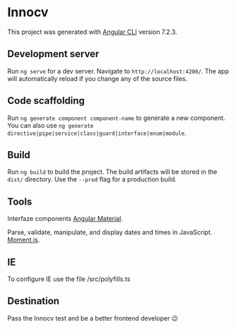 # Innocv

This project was generated with [Angular CLI](https://github.com/angular/angular-cli) version 7.2.3.

## Development server

Run `ng serve` for a dev server. Navigate to `http://localhost:4200/`. The app will automatically reload if you change any of the source files.

## Code scaffolding

Run `ng generate component component-name` to generate a new component. You can also use `ng generate directive|pipe|service|class|guard|interface|enum|module`.

## Build

Run `ng build` to build the project. The build artifacts will be stored in the `dist/` directory. Use the `--prod` flag for a production build.

## Tools

Interfaze components [Angular Material](https://material.angular.io/).

Parse, validate, manipulate, and display dates and times in JavaScript. [Moment.js](https://momentjs.com/).

## IE

To configure IE use the file /src/polyfills.ts

## Destination

Pass the Innocv test and be a better frontend developer :wink:
